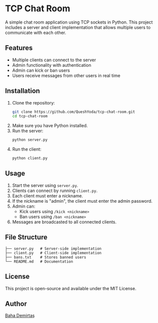 # TCP Chat Room

A simple chat room application using TCP sockets in Python. This project includes a server and client implementation that allows multiple users to communicate with each other.

## Features
- Multiple clients can connect to the server
- Admin functionality with authentication
- Admin can kick or ban users
- Users receive messages from other users in real time

## Installation
1. Clone the repository:
   ```sh
   git clone https://github.com/QueshYoda/tcp-chat-room.git
   cd tcp-chat-room
   ```
2. Make sure you have Python installed.
3. Run the server:
   ```sh
   python server.py
   ```
4. Run the client:
   ```sh
   python client.py
   ```

## Usage
1. Start the server using `server.py`.
2. Clients can connect by running `client.py`.
3. Each client must enter a nickname.
4. If the nickname is "admin", the client must enter the admin password.
5. Admin can:
   - Kick users using `/kick <nickname>`
   - Ban users using `/ban <nickname>`
6. Messages are broadcasted to all connected clients.

## File Structure
```
├── server.py   # Server-side implementation
├── client.py   # Client-side implementation
├── bans.txt    # Stores banned users
└── README.md   # Documentation
```

## License
This project is open-source and available under the MIT License.


## Author
[Baha Demirtaş](https://github.com/queshyoda)


